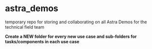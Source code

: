 # astra_demos
temporary repo for storing and collaborating on all Astra Demos for the technical field team

**Create a NEW folder for every new use case and sub-folders for tasks/components in each use case**
